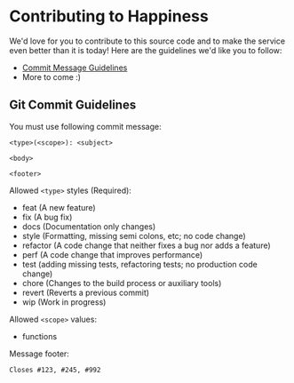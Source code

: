 # Contributing to Happiness

We'd love for you to contribute to this source code and to make the service even better than it is today!
Here are the guidelines we'd like you to follow:

* [Commit Message Guidelines](#commit)
* More to come :)

<a name="commit"></a>

## Git Commit Guidelines

You must use following commit message:

```
<type>(<scope>): <subject>

<body>

<footer>
```

Allowed `<type>` styles (Required):

* feat (A new feature)
* fix (A bug fix)
* docs (Documentation only changes)
* style (Formatting, missing semi colons, etc; no code change)
* refactor (A code change that neither fixes a bug nor adds a feature)
* perf (A code change that improves performance)
* test (adding missing tests, refactoring tests; no production code change)
* chore (Changes to the build process or auxiliary tools)
* revert (Reverts a previous commit)
* wip (Work in progress)

Allowed `<scope>` values:

* functions

Message footer:

```
Closes #123, #245, #992
```
